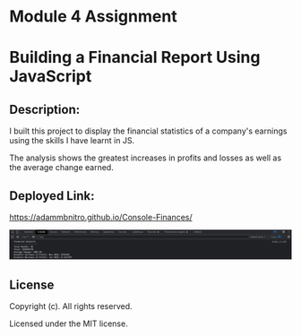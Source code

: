 # Module 4 Assignment

# Building a Financial Report Using JavaScript

## Description:

I built this project to display the financial statistics of a company's earnings using the skills I have learnt in JS.

The analysis shows the greatest increases in profits and losses as well as the average change earned.

## Deployed Link:

https://adammbnitro.github.io/Console-Finances/

![alt text](./ConsoleView.png)

## License 

Copyright (c). All rights reserved.

Licensed under the MIT license.